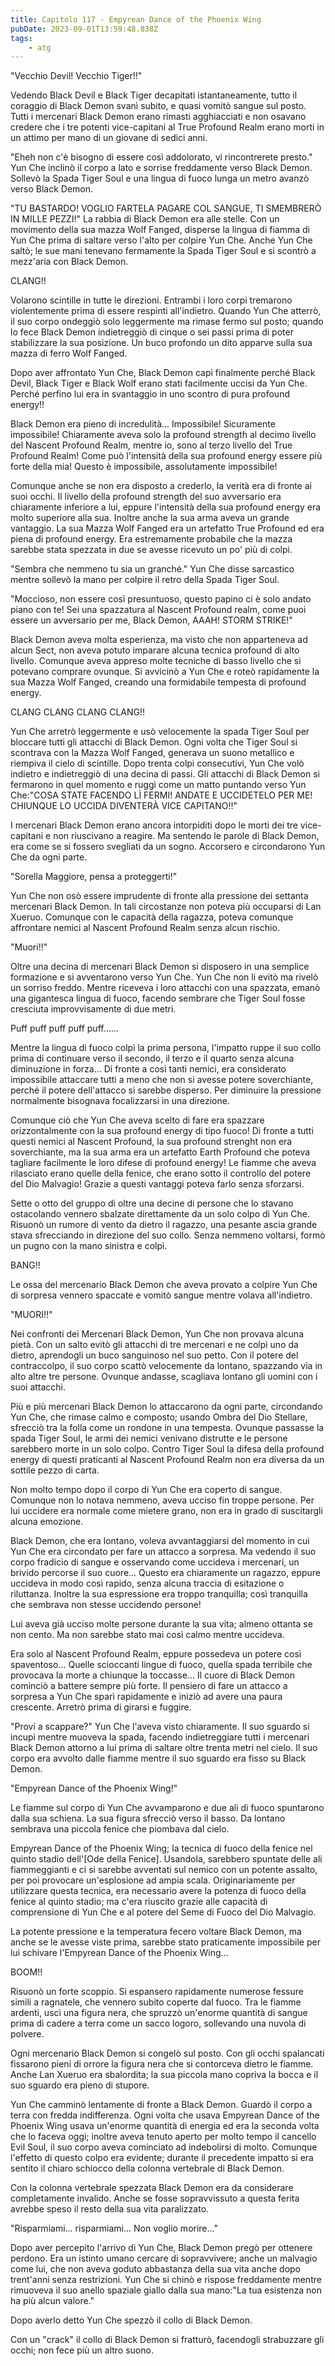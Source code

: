 ```yaml
---
title: Capitolo 117 - Empyrean Dance of the Phoenix Wing
pubDate: 2023-09-01T13:59:48.838Z
tags:
    - atg
---
```



"Vecchio Devil! Vecchio Tiger!!"

Vedendo Black Devil e Black Tiger decapitati istantaneamente, tutto il coraggio di Black Demon svanì subito, e quasi vomitò sangue sul posto. Tutti i mercenari Black Demon erano rimasti agghiacciati e non osavano credere che i tre potenti vice-capitani al True Profound Realm erano morti in un attimo per mano di un giovane di sedici anni.

"Eheh non c'è bisogno di essere così addolorato, vi rincontrerete presto." Yun Che inclinò il corpo a lato e sorrise freddamente verso Black Demon. Sollevò la Spada Tiger Soul e una lingua di fuoco lunga un metro avanzò verso Black Demon.

"TU BASTARDO! VOGLIO FARTELA PAGARE COL SANGUE, TI SMEMBRERÒ IN MILLE PEZZI!" La rabbia di Black Demon era alle stelle. Con un movimento della sua mazza Wolf Fanged, disperse la lingua di fiamma di Yun Che prima di saltare verso l'alto per colpire Yun Che. Anche Yun Che saltò; le sue mani tenevano fermamente la Spada Tiger Soul e si scontrò a mezz'aria con Black Demon.

CLANG!!

Volarono scintille in tutte le direzioni. Entrambi i loro corpi tremarono violentemente prima di essere respinti all'indietro. Quando Yun Che atterrò, il suo corpo ondeggiò solo leggermente ma rimase fermo sul posto; quando lo fece Black Demon indietreggiò di cinque o sei passi prima di poter stabilizzare la sua posizione. Un buco profondo un dito apparve sulla sua mazza di ferro Wolf Fanged.

Dopo aver affrontato Yun Che, Black Demon capì finalmente perché Black Devil, Black Tiger e Black Wolf erano stati facilmente uccisi da Yun Che. Perché perfino lui era in svantaggio in uno scontro di pura profound energy!!

Black Demon era pieno di incredulità... Impossibile!
Sicuramente impossibile! Chiaramente aveva solo la profound strength al decimo livello del Nascent Profound Realm, mentre io, sono al terzo livello del True Profound Realm! Come può l'intensità della sua profound energy essere più forte della mia! Questo è impossibile, assolutamente impossibile!

Comunque anche se non era disposto a crederlo, la verità era di fronte ai suoi occhi. Il livello della profound strength del suo avversario era chiaramente inferiore a lui, eppure l'intensità della sua profound energy era molto superiore alla sua. Inoltre anche la sua arma aveva un grande vantaggio. La sua Mazza Wolf Fanged era un artefatto True Profound ed era piena di profound energy. Era estremamente probabile che la mazza sarebbe stata spezzata in due se avesse ricevuto un po' più di colpi.

"Sembra che nemmeno tu sia un granché." Yun Che disse sarcastico mentre sollevò la mano per colpire il retro della Spada Tiger Soul.

"Moccioso, non essere così presuntuoso, questo papino ci è solo andato piano con te! Sei una spazzatura al Nascent Profound realm, come puoi essere un avversario per me, Black Demon, AAAH! STORM STRIKE!"

Black Demon aveva molta esperienza, ma visto che non apparteneva ad alcun Sect, non aveva potuto imparare alcuna tecnica profound di alto livello. Comunque aveva appreso molte tecniche di basso livello che si potevano comprare ovunque. Si avvicinò a Yun Che e roteò rapidamente la sua Mazza Wolf Fanged, creando una formidabile tempesta di profound energy.

CLANG CLANG CLANG CLANG!!

Yun Che arretrò leggermente e usò velocemente la spada Tiger Soul per bloccare tutti gli attacchi di Black Demon. Ogni volta che Tiger Soul si scontrava con la Mazza Wolf Fanged, generava un suono metallico e riempiva il cielo di scintille. Dopo trenta colpi consecutivi, Yun Che volò indietro e indietreggiò di una decina di passi. Gli attacchi di Black Demon si fermarono in quel momento e ruggì come un matto puntando verso Yun Che:"COSA STATE FACENDO LÌ FERMI! ANDATE E UCCIDETELO PER ME! CHIUNQUE LO UCCIDA DIVENTERÀ VICE CAPITANO!!"

I mercenari Black Demon erano ancora intorpiditi dopo le morti dei tre vice-capitani e non riuscivano a reagire. Ma sentendo le parole di Black Demon, era come se si fossero svegliati da un sogno. Accorsero e circondarono Yun Che da ogni parte.

"Sorella Maggiore, pensa a proteggerti!"

Yun Che non osò essere imprudente di fronte alla pressione dei settanta mercenari Black Demon. In tali circostanze non poteva più occuparsi di Lan Xueruo. Comunque con le capacità della ragazza, poteva comunque affrontare nemici al Nascent Profound Realm senza alcun rischio.

"Muori!!"

Oltre una decina di mercenari Black Demon si disposero in una semplice formazione e si avventarono verso Yun Che.
Yun Che non li evitò ma rivelò un sorriso freddo. Mentre riceveva i loro attacchi con una spazzata, emanò una gigantesca lingua di fuoco, facendo sembrare che Tiger Soul fosse cresciuta improvvisamente di due metri.

Puff puff puff puff puff……

Mentre la lingua di fuoco colpì la prima persona, l'impatto ruppe il suo collo prima di continuare verso il secondo, il terzo e il quarto senza alcuna diminuzione in forza... Di fronte a così tanti nemici, era considerato impossibile attaccare tutti a meno che non si avesse potere soverchiante, perché il potere dell'attacco si sarebbe disperso. Per diminuire la pressione normalmente bisognava focalizzarsi in una direzione.

Comunque ciò che Yun Che aveva scelto di fare era spazzare orizzontalmente con la sua profound energy di tipo fuoco! Di fronte a tutti questi nemici al Nascent Profound, la sua profound strenght non era soverchiante, ma la sua arma era un artefatto Earth Profound che poteva tagliare facilmente le loro difese di profound energy! Le fiamme che aveva rilasciato erano quelle della fenice, che erano sotto il controllo del potere del Dio Malvagio! Grazie a questi vantaggi poteva farlo senza sforzarsi.

Sette o otto del gruppo di oltre una decine di persone che lo stavano ostacolando vennero sbalzate direttamente da un solo colpo di Yun Che. Risuonò un rumore di vento da dietro il ragazzo, una pesante ascia grande stava sfrecciando in direzione del suo collo. Senza nemmeno voltarsi, formò un pugno con la mano sinistra e colpì.

BANG!!

Le ossa del mercenario Black Demon che aveva provato a colpire Yun Che di sorpresa vennero spaccate e vomitò sangue mentre volava all'indietro.

"MUORI!!"

Nei confronti dei Mercenari Black Demon, Yun Che non provava alcuna pietà. Con un salto evitò gli attacchi di tre mercenari e ne colpì uno da dietro, aprendogli un buco sanguinoso nel suo petto. Con il potere del contraccolpo, il suo corpo scattò velocemente da lontano, spazzando via in alto altre tre persone.
Ovunque andasse, scagliava lontano gli uomini con i suoi attacchi.

Più e più mercenari Black Demon lo attaccarono da ogni parte, circondando Yun Che, che rimase calmo e composto; usando Ombra del Dio Stellare, sfrecciò tra la folla come un rondone in una tempesta. Ovunque passasse la spada Tiger Soul, le armi dei nemici venivano distrutte e le persone sarebbero morte in un solo colpo. Contro Tiger Soul la difesa della profound energy di questi praticanti al Nascent Profound Realm non era diversa da un sottile pezzo di carta.

Non molto tempo dopo il corpo di Yun Che era coperto di sangue. Comunque non lo notava nemmeno, aveva ucciso fin troppe persone. Per lui uccidere era normale come mietere grano, non era in grado di suscitargli alcuna emozione.

Black Demon, che era lontano, voleva avvantaggiarsi del momento in cui Yun Che era circondato per fare un attacco a sorpresa. Ma vedendo il suo corpo fradicio di sangue e osservando come uccideva i mercenari, un brivido percorse il suo cuore... Questo era chiaramente un ragazzo, eppure uccideva in modo così rapido, senza alcuna traccia di esitazione o riluttanza. Inoltre la sua espressione era troppo tranquilla; così tranquilla che sembrava non stesse uccidendo persone!

Lui aveva già ucciso molte persone durante la sua vita; almeno ottanta se non cento.
Ma non sarebbe stato mai così calmo mentre uccideva.

Era solo al Nascent Profound Realm, eppure possedeva un potere così spaventoso... Quelle scioccanti lingue di fuoco, quella spada terribile che provocava la morte a chiunque la toccasse... Il cuore di Black Demon cominciò a battere sempre più forte. Il pensiero di fare un attacco a sorpresa a Yun Che sparì rapidamente e iniziò ad avere una paura crescente. Arretrò prima di girarsi e fuggire.

"Provi a scappare?" Yun Che l'aveva visto chiaramente. Il suo sguardo si incupì mentre muoveva la spada, facendo indietreggiare tutti i mercenari Black Demon attorno a lui prima di saltare oltre trenta metri nel cielo. Il suo corpo era avvolto dalle fiamme mentre il suo sguardo era fisso su Black Demon.

"Empyrean Dance of the Phoenix Wing!"

Le fiamme sul corpo di Yun Che avvamparono e due ali di fuoco spuntarono dalla sua schiena. La sua figura sfrecciò verso il basso. Da lontano sembrava una piccola fenice che piombava dal cielo.

Empyrean Dance of the Phoenix Wing; la tecnica di fuoco della fenice nel quinto stadio dell'[Ode della Fenice]. Usandola, sarebbero spuntate delle ali fiammeggianti e ci si sarebbe avventati sul nemico con un potente assalto, per poi provocare un'esplosione ad ampia scala. Originariamente per utilizzare questa tecnica, era necessario avere la potenza di fuoco della fenice al quinto stadio; ma c'era riuscito grazie alle capacità di comprensione di Yun Che e al potere del Seme di Fuoco del Dio Malvagio.

La potente pressione e la temperatura fecero voltare Black Demon, ma anche se le avesse viste prima, sarebbe stato praticamente impossibile per lui schivare l'Empyrean Dance of the Phoenix Wing...

BOOM!!

Risuonò un forte scoppio. Si espansero rapidamente numerose fessure simili a ragnatele, che vennero subito coperte dal fuoco.
Tra le fiamme ardenti, uscì una figura nera, che spruzzò un'enorme quantità di sangue prima di cadere a terra come un sacco logoro, sollevando una nuvola di polvere.

Ogni mercenario Black Demon si congelò sul posto. Con gli occhi spalancati fissarono pieni di orrore la figura nera che si contorceva dietro le fiamme. Anche Lan Xueruo era sbalordita; la sua piccola mano copriva la bocca e il suo sguardo era pieno di stupore.

Yun Che camminò lentamente di fronte a Black Demon. Guardò il corpo a terra con fredda indifferenza. Ogni volta che usava Empyrean Dance of the Phoenix Wing usava un'enorme quantità di energia ed era la seconda volta che lo faceva oggi; inoltre aveva tenuto aperto per molto tempo il cancello Evil Soul, il suo corpo aveva cominciato ad indebolirsi di molto. Comunque l'effetto di questo colpo era evidente; durante il precedente impatto si era sentito il chiaro schiocco della colonna vertebrale di Black Demon.

Con la colonna vertebrale spezzata Black Demon era da considerare completamente invalido. Anche se fosse sopravvissuto a questa ferita avrebbe speso il resto della sua vita paralizzato.

"Risparmiami... risparmiami... Non voglio morire..."

Dopo aver percepito l'arrivo di Yun Che, Black Demon pregò per ottenere perdono. Era un istinto umano cercare di sopravvivere; anche un malvagio come lui, che non aveva goduto abbastanza della sua vita anche dopo trent'anni senza restrizioni. Yun Che si chinò e rispose freddamente mentre rimuoveva il suo anello spaziale giallo dalla sua mano:"La tua esistenza non ha più alcun valore."

Dopo averlo detto Yun Che spezzò il collo di Black Demon.

Con un "crack" il collo di Black Demon si fratturò, facendogli strabuzzare gli occhi; non fece più un altro suono.




